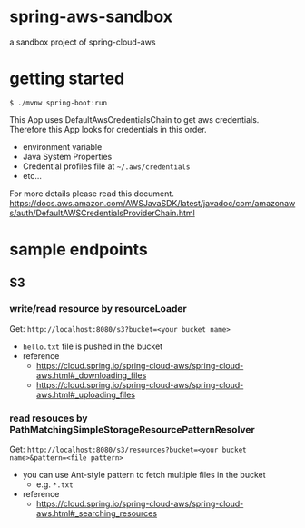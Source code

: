 # spring-aws-sandbox
a sandbox project of spring-cloud-aws

# getting started
```
$ ./mvnw spring-boot:run
```

This App uses DefaultAwsCredentialsChain to get aws credentials.
Therefore this App looks for credentials in this order.

- environment variable
- Java System Properties
- Credential profiles file at `~/.aws/credentials`
- etc...

For more details please read this document.
https://docs.aws.amazon.com/AWSJavaSDK/latest/javadoc/com/amazonaws/auth/DefaultAWSCredentialsProviderChain.html

# sample endpoints
## S3
### write/read resource by resourceLoader
Get: `http://localhost:8080/s3?bucket=<your bucket name>`

- `hello.txt` file is pushed in the bucket
- reference
  - https://cloud.spring.io/spring-cloud-aws/spring-cloud-aws.html#_downloading_files
  - https://cloud.spring.io/spring-cloud-aws/spring-cloud-aws.html#_uploading_files

### read resouces by PathMatchingSimpleStorageResourcePatternResolver
Get: `http://localhost:8080/s3/resources?bucket=<your bucket name>&pattern=<file pattern>`

- you can use Ant-style pattern to fetch multiple files in the bucket
  - e.g. `*.txt`
- reference
  - https://cloud.spring.io/spring-cloud-aws/spring-cloud-aws.html#_searching_resources
